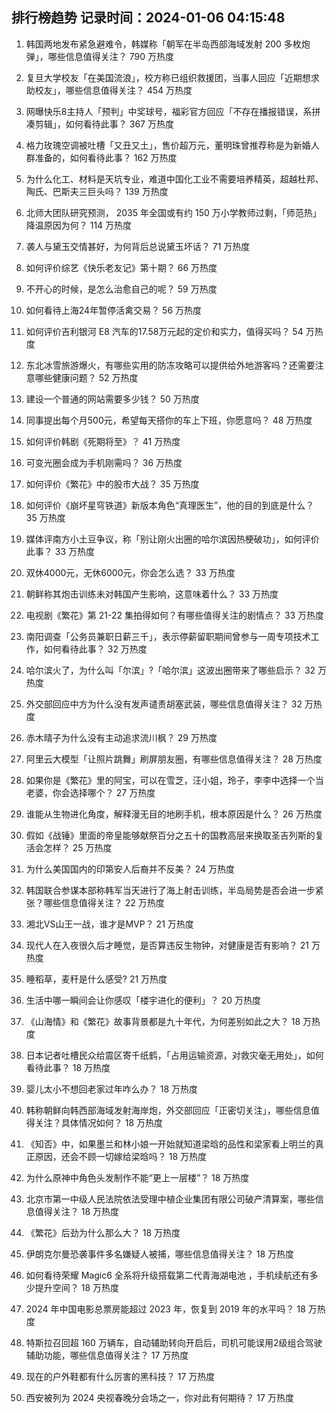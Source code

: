 
## 排行榜趋势 记录时间：2024-01-06 04:15:48
  
  1. 韩国两地发布紧急避难令，韩媒称「朝军在半岛西部海域发射 200 多枚炮弹」，哪些信息值得关注？ 790 万热度
    
  2. 复旦大学校友「在美国流浪」，校方称已组织救援团，当事人回应「近期想求助校友」，哪些信息值得关注？ 454 万热度
    
  3. 网曝快乐8主持人「预判」中奖球号，福彩官方回应「不存在播报错误，系拼凑剪辑」，如何看待此事？ 367 万热度
    
  4. 格力玫瑰空调被吐槽「又丑又土」，售价超万元，董明珠曾推荐称是为新婚人群准备的，如何看待此事？ 162 万热度
    
  5. 为什么化工、材料是天坑专业，难道中国化工业不需要培养精英，超越杜邦、陶氏、巴斯夫三巨头吗？ 139 万热度
    
  6. 北师大团队研究预测， 2035 年全国或有约 150 万小学教师过剩，「师范热」降温原因为何？ 114 万热度
    
  7. 袭人与黛玉交情甚好，为何背后总说黛玉坏话？ 71 万热度
    
  8. 如何评价综艺《快乐老友记》第十期？ 66 万热度
    
  9. 不开心的时候，是怎么治愈自己的呢？ 59 万热度
    
  10. 如何看待上海24年暂停活禽交易？ 56 万热度
    
  11. 如何评价吉利银河 E8 汽车的17.58万元起的定价和实力，值得买吗？ 54 万热度
    
  12. 东北冰雪旅游爆火，有哪些实用的防冻攻略可以提供给外地游客吗？还需要注意哪些健康问题？ 52 万热度
    
  13. 建设一个普通的网站需要多少钱？ 50 万热度
    
  14. 同事提出每个月500元，希望每天搭你的车上下班，你愿意吗？ 48 万热度
    
  15. 如何评价韩剧《死期将至》？ 41 万热度
    
  16. 可变光圈会成为手机刚需吗？ 36 万热度
    
  17. 如何评价《繁花》中的股市大战？ 35 万热度
    
  18. 如何评价《崩坏星穹铁道》新版本角色“真理医生”，他的目的到底是什么？ 35 万热度
    
  19. 媒体评南方小土豆争议，称「别让刚火出圈的哈尔滨因热梗破功」，如何评价此事？ 33 万热度
    
  20. 双休4000元，无休6000元，你会怎么选？ 33 万热度
    
  21. 朝鲜称其炮击训练未对韩国产生影响，这意味着什么？ 33 万热度
    
  22. 电视剧《繁花》第 21-22 集拍得如何？有哪些值得关注的剧情点？ 33 万热度
    
  23. 南阳调查「公务员兼职日薪三千」，表示停薪留职期间曾参与一周专项技术工作，如何看待此事？ 32 万热度
    
  24. 哈尔滨火了，为什么叫「尔滨」?「哈尔滨」这波出圈带来了哪些启示？ 32 万热度
    
  25. 外交部回应中方为什么没有发声谴责胡塞武装，哪些信息值得关注？ 32 万热度
    
  26. 赤木晴子为什么没有主动追求流川枫？ 29 万热度
    
  27. 阿里云大模型「让照片跳舞」刷屏朋友圈，有哪些信息值得关注？ 28 万热度
    
  28. 如果你是《繁花》里的阿宝，可以在雪芝，汪小姐，玲子，李李中选择一个当老婆，你会选择哪个？ 27 万热度
    
  29. 谁能从生物进化角度，解释漫无目的地刷手机，根本原因是什么？ 26 万热度
    
  30. 假如《战锤》里面的帝皇能够献祭百分之五十的国教高层来换取圣吉列斯的复活会怎样？ 25 万热度
    
  31. 为什么美国国内的印第安人后裔并不反美？ 24 万热度
    
  32. 韩国联合参谋本部称韩军当天进行了海上射击训练，半岛局势是否会进一步紧张？哪些信息值得关注？ 22 万热度
    
  33. 湘北VS山王一战，谁才是MVP？ 21 万热度
    
  34. 现代人在入夜很久后才睡觉，是否算违反生物钟，对健康是否有影响？ 21 万热度
    
  35. 睡稻草，麦秆是什么感受? 21 万热度
    
  36. 生活中哪一瞬间会让你感叹「楼宇进化的便利」？ 20 万热度
    
  37. 《山海情》和《繁花》故事背景都是九十年代，为何差别如此之大？ 18 万热度
    
  38. 日本记者吐槽民众给震区寄千纸鹤，「占用运输资源，对救灾毫无用处」，如何看待此事？ 18 万热度
    
  39. 婴儿太小不想回老家过年咋么办？ 18 万热度
    
  40. 韩称朝鲜向韩西部海域发射海岸炮，外交部回应「正密切关注」，哪些信息值得关注？具体情况如何？ 18 万热度
    
  41. 《知否》中，如果墨兰和林小娘一开始就知道梁晗的品性和梁家看上明兰的真正原因，还会不顾一切嫁给梁晗吗？ 18 万热度
    
  42. 为什么原神中角色头发制作不能“更上一层楼”？ 18 万热度
    
  43. 北京市第一中级人民法院依法受理中植企业集团有限公司破产清算案，哪些信息值得关注？ 18 万热度
    
  44. 《繁花》后劲为什么那么大？ 18 万热度
    
  45. 伊朗克尔曼恐袭事件多名嫌疑人被捕，哪些信息值得关注？ 18 万热度
    
  46. 如何看待荣耀 Magic6 全系将升级搭载第二代青海湖电池 ，手机续航还有多少提升空间？ 18 万热度
    
  47. 2024 年中国电影总票房能超过 2023 年，恢复到 2019 年的水平吗？ 18 万热度
    
  48. 特斯拉召回超 160 万辆车，自动辅助转向开启后，司机可能误用2级组合驾驶辅助功能，哪些信息值得关注？ 17 万热度
    
  49. 现在的户外鞋都有什么厉害的黑科技？ 17 万热度
    
  50. 西安被列为 2024 央视春晚分会场之一，你对此有何期待？ 17 万热度
    